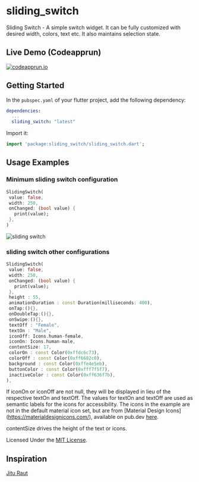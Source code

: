 # sliding_switch

Sliding Switch - A simple switch widget. It can be fully customized with desired width, colors, text etc. It also maintains selection state.

## Live Demo (Codeapprun)

[![codeapprun.io](https://storage.googleapis.com/s3.codeapprun.io/assets/badge.svg)](https://codeapprun.io/sachindarde/widget/MgkxPPDfch)
## Getting Started

In the `pubspec.yaml` of your flutter project, add the following dependency:

```yaml
dependencies:
  ...
  sliding_switch: "latest"
```

Import it:

```dart
import 'package:sliding_switch/sliding_switch.dart';
```

## Usage Examples

### Minimum sliding switch configuration

```dart
SlidingSwitch(
 value: false,
 width: 250,
 onChanged: (bool value) {
   print(value);
 },
)
```

![sliding switch](https://storage.googleapis.com/s3.codeapprun.io/assets/sliding_gif.gif)

### sliding switch other configurations

```dart
SlidingSwitch(
 value: false,
 width: 250,
 onChanged: (bool value) {
   print(value);
 },
 height : 55,
 animationDuration : const Duration(milliseconds: 400),
 onTap:(){},
 onDoubleTap:(){},
 onSwipe:(){},
 textOff : "Female",
 textOn : "Male",
 iconOff: Icons.human-female,
 iconOn: Icons.human-male,
 contentSize: 17,
 colorOn : const Color(0xffdc6c73),
 colorOff : const Color(0xff6682c0),
 background : const Color(0xffe4e5eb),
 buttonColor : const Color(0xfff7f5f7),
 inactiveColor : const Color(0xff636f7b),
),
```

If iconOn or iconOff are not null, they will be displayed in lieu of the respective textOn and textOff.  The values for textOn and textOff are used as semantic labels for the icons for accessibility.  The icons in the example are not in the default material icon set, but are from [Material Design Icons] (https://materialdesignicons.com/), available on pub.dev [here](https://pub.dev/packages/material_design_icons_flutter).

contentSize drives the height of the text or icons.

Licensed Under the [MIT License](LICENSE).

## Inspiration

[Jitu Raut](https://dribbble.com/shots/6190542-BMI-Calculator-Interaction)
